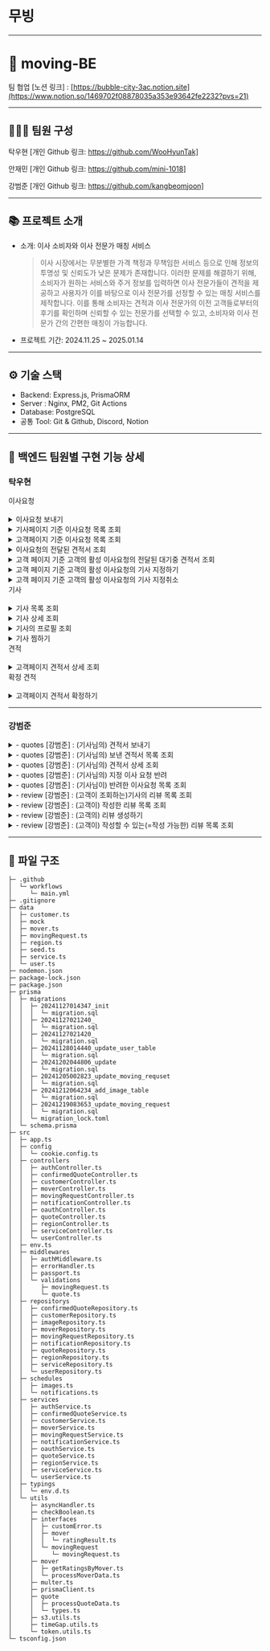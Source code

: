 # 무빙

---

# **👥 moving-BE**

팀 협업 [노션 링크] : [https://bubble-city-3ac.notion.site](https://www.notion.so/1469702f08878035a353e93642fe2232?pvs=21)

---

## **👨‍👩‍👧 팀원 구성**

탁우현 [개인 Github 링크: https://github.com/WooHyunTak] 

안재민 [개인 Github 링크: https://github.com/mini-1018]

강범준 [개인 Github 링크: https://github.com/kangbeomjoon]

---

## **📚 프로젝트 소개**

- 소개: 이사 소비자와 이사 전문가 매칭 서비스
    
    > 이사 시장에서는 무분별한 가격 책정과 무책임한 서비스 등으로 인해 정보의 투명성 및 신뢰도가 낮은 문제가 존재합니다. 이러한 문제를 해결하기 위해, 소비자가 원하는 서비스와 주거 정보를 입력하면 이사 전문가들이 견적을 제공하고 사용자가 이를 바탕으로 이사 전문가를 선정할 수 있는 매칭 서비스를 제작합니다. 이를 통해 소비자는 견적과 이사 전문가의 이전 고객들로부터의 후기를 확인하며 신뢰할 수 있는 전문가를 선택할 수 있고, 소비자와 이사 전문가 간의 간편한 매칭이 가능합니다.
    > 
- 프로젝트 기간: 2024.11.25 ~ 2025.01.14

---

## **⚙ 기술 스택**

- Backend: Express.js, PrismaORM
- Server : Nginx, PM2, Git Actions
- Database: PostgreSQL
- 공통 Tool: Git & Github, Discord, Notion

---

## **📌 백엔드 팀원별 구현 기능 상세**

### **탁우현**
<summary>이사요청</summary>
</br>

<details>
<summary>이사요청 보내기</summary>

- 기능 개요: 이 기능은 사용자가 기사로부터 견적서를 받기전에 새로운 이사정보를 등록할 수 있다.
- 구현 내용:
    - end-point : `POST /moving-request`
    - request-body :
    
```json
    {
      "service": "number", // 1, 2, 3
        "movingDate" : "date", //이사하는 날
        "pickupAddress" : "string", // 출발지
        "dropOffAddress" : "string", // 출발지
    }
```
    
- Response:
- `201 Create`: 사용자 정보 전달
            
            ```json
             {
                "id" : "Number";
                "service" : "Number";
                "movingDate" : "Date";
                "pickupAddress" : "string";
                "dropOffAddress" : "string";
             }
            
            ```
            
- `400 Bad Request`: 유효성 검사 실패
            
            ```json
            {
                "path": "/movingRequest",
                "method": "POST",
                "message": "Bad Request";,
                "data": {
                    "message": 
                        "이사 서비스 타입이 올바르지 않습니다."
                        "이사 날짜가 올바르지 않습니다.",
                        "이사 출발지가 올바르지 않습니다.",
                        "이사 도착지가 올바르지 않습니다.",
                },
                "date": "2024-10-11T06:38:15.804Z"
            }
            
            ```
</details>
<details>
<summary>기사페이지 기준 이사요청 목록 조회</summary>

- 기능 개요: 이 기능은 기사가 본인의 지정요청과 견적을 보낼수 있는 이사요청 목록을 조회 한다.
- 구현 내용:
    - end-point : `GET /moving-request/by-mover`
    - request-query :
    
    ```json
    
      "limit": "number"
      "isDesignated": "boolean"
      "cursor": "number"
      "keyword" : "string" // 이사요청과 관계가 있는 기사의 닉네임, 한 줄, 상세 설명을 포함한다.
      "smallMove" : "boolean"
      "houseMove" : "boolean"
      "officeMove" : "boolean"
      "orderBy" : "stirng" // recent, movingDate 
      "isQuoted" : "boolean"
      
        //예시
      "?limit=5&cursor=3&isCompleted=ture"
    ```
    
    - Response:
        - `200 OK`: 리스트 조회
            
            ```json
            {
                "nextCursor": "",
                "hasNext": false,
                "serviceCounts": {
                    "smallMove": 1,
                    "houseMove": 0,
                    "officeMove": 0
                },
                "requestCounts": {
                    "total": 1,
                    "designated": 0
                },
                "list": [
                    {
                        "id": 10,
                        "service": 1,
                        "movingDate": "2024-12-20T00:00:00.000Z",
                        "pickupAddress": "출발지",
                        "dropOffAddress": "도착지",
                        "requestDate": "2024-12-17T11:35:23.718Z",
                        "isConfirmed": false,
                        "name": "김기사",
                        "isDesignated": false
                    }
                ]
            }
            ```
            
        - `404 Not Found`: 조건의 맞는 이사 요청 목록이 없음
            
            ```json
            {
                "path": "/moving-requests/by-mover",
                "method": "GET",
                "message": "Not Found";,
                "data": {
                    "message": "조건의 맞는 이사요청 목록이 없습니다."
                },
                "date": "2024-10-11T06:38:15.804Z"
            }
            ```
</details>
<details>
<summary>고객페이지 기준 이사요청 목록 조회</summary>

- 기능 개요: 이 기능은 고객이 본인의 이사요청 목록을 조회 한다.
- 구현 내용:
    - end-point : `GET /moving-request/by-mover`
    - request-query :
    
    ```json
    
      "**pageSize**": "number"
      "**pageNum**": "boolean"
      
        //예시
      "?**pageSize**=5&**pageNum**=3"
    ```
    
    - Response:
        - `200 OK`: 리스트 조회
            
            ```json
            {
                "currentPage": 1,
                "pageSize": 10,
                "totalPage": 1,
                "totalCount": 1,
                "list": [
                    {
                        "id": 8,
                        "service": 1,
                        "movingDate": "2024-12-12T00:00:00.000Z",
                        "pickupAddress": "출발지",
                        "dropOffAddress": "도착지",
                        "name": "김철수",
                        "requestDate": "2024-12-10T17:55:22.589Z",
                        "isConfirmed": false
                    }
                    ...
                ]
            }
            
            ```
            
        - `404 Not Found`: 조건의 맞는 이사 요청 목록이 없음
            
            ```json
            {
                "path": "/moving-requests/by-customer",
                "method": "GET",
                "message": "Not Found";,
                "data": {
                    "message": "조건의 맞는 이사요청 목록이 없습니다."
                },
                "date": "2024-10-11T06:38:15.804Z"
            }
            ```
</details>                
<details>
<summary>이사요청의 전달된 견적서 조회</summary>

- 기능 개요: 이 기능은 해당 Id의 이사요청의 전달된 견적서를 조회 한다.
- 구현 내용:
    - end-point : `GET /moving-request/:id/quotes`
    - request-query :
    
    ```json
      ":id": "number" // 이사요청 ID
        "isCompleted" : "boolean"
    ```
    
    - Response:
        - `200 OK`: 리스트 조회
            
            ```json
            {
                "id" : "number"; // 이사요청 ID
                "list": [
                        {
                            "id" : "number";
                            "cost": "number";
                            "comment": "string";
                            "service": "number";
                            "isConfirmed": "boolean";
                            "mover" : {
                                    "id" : "number",
                                        "imageUrl" : "string",
                                        "nickname" : "string",
                                        "career" : "number",
                                "isDesignated" : "boolean",
                                "isFavorite" : "boolean",
                                "reviewCount" : "number",
                                "favoriteCount" : "number",
                                "confirmCount" : "number",
                                "rating" : {
                                        "1" : "number",
                                        "2" : "number",
                                        "3" : "number",
                                        "4" : "number",
                                        "5" : "number",
                                        "average" : "number",
                                        "totalCount" : "number",
                                        "totalSum" : "number"
                                } 
                        },
                        ...
                ] 
            }
            ```
            
        - `404 Not Found`: 견적서 목록이 없음
            
            ```json
            {
                "path": "/moving-request/:id/quotes",
                "method": "GET",
                "message": "Not Found";,
                "data": {
                    "message": "견적서 목록이 없습니다."
                },
                "date": "2024-10-11T06:38:15.804Z"
            }
            ```
</details>                
<details>
<summary>고객 페이지 기준 고객의 활성 이사요청의 전달된 대기중 견적서 조회</summary>
    
- 기능 개요: 이 기능은 로그인한 사용자의 활성 이사요청의 대기중인 견적서 목록을 조회한다.
- 구현 내용:
    - end-point : `GET /moving-request/pending-quotes`
    - Response:
        - `200 OK`: 리스트 조회
            
            ```json
            {
                "totalCount": 1,
                "list": [
                    {
                        "id": 10,
                        "cost": 200000,
                        "comment": "20만원",
                        "isConfirmed": false,
                        "movingRequest": {
                            "service": 2,
                            "movingDate": "2024-12-15T00:00:00.000Z",
                            "pickupAddress": "출발!",
                            "dropOffAddress": "도착!",
                            "requestDate": "2024-12-13T15:08:51.290Z",
                            "isConfirmed": false,
                            "status": "PENDING"
                        },
                        "mover": {
                            "id": 1,
                            "nickname": "하늘하늘기사",
                            "imageUrl": null,
                            "career": 5,
                            "introduction": "고객님을 위한 안전하고 빠른 이사를 제공합니다.",
                            "services": [
                                1,
                                2
                            ],
                            "name": "김하늘",
                            "isDesignated": false,
                            "isFavorite": true,
                            "reviewCount": 0,
                            "favoriteCount": 1,
                            "confirmCount": 1,
                            "rating": {
                                "1": 0,
                                "2": 0,
                                "3": 0,
                                "4": 0,
                                "5": 0,
                                "totalCount": 0,
                                "totalSum": 0,
                                "average": 0
                            }
                        }
                    }
                ]
            }
            ```
            
        - `404 Not Found`: 견적서 목록이 없음
            
            ```json
            {
                "path": "/moving-request/:id/quotes",
                "method": "GET",
                "message": "Not Found";,
                "data": {
                    "message": "견적서 목록이 없습니다."
                },
                "date": "2024-10-11T06:38:15.804Z"
            }
            ```
</details>
<details>
<summary>고객 페이지 기준 고객의 활성 이사요청의 기사 지정하기</summary>
    
- 기능 개요: 이 기능은 로그인한 사용자의 활성 이사요청의 기사 지정
- 구현 내용:
    - end-point : `POST /moving-request/id:/designated`
    - request-query :
        
        ```json
          ":id": "number" // 이사요청 ID
            "moverId" : "number"
            
            //예시
            "moving-requests/6/designated?moverId=4"
        
        ```
        
    - Response:
        - `200 OK`: 기사 지정 완료
            
            ```json
            {
                "message": "지정 요청 완료",
                "designateRemain": 1 // 활성중인 이사요청의 남은 지정수
            }
            ```
            
        - `400 Bad Rquest`: 활성중인 이사요청이 없음
            
            ```json
            {
                "path": "/moving-request/:id/designated",
                "method": "POST",
                "message": "Bad Request";,
                "data": {
                    "message": "일반 견적 요청을 먼저 진행해 주세요."
                },
                "date": "2024-10-11T06:38:15.804Z"
            }
            ```
            
        - `400 Bad Rquest`: 지정가능 카운트 초과
            
            ```json
            {
                "path": "/moving-request/:id/designated",
                "method": "POST",
                "message": "Bad Request";,
                "data": {
                    "message": "지정 요청 가능한 인원이 초과되었습니다. (최대 3명)"
                },
                "date": "2024-10-11T06:38:15.804Z"
            }
            ```
</details>
<details>
<summary>고객 페이지 기준 고객의 활성 이사요청의 기사 지정취소</summary>
    
- 기능 개요: 이 기능은 로그인한 사용자의 활성 이사요청의 기사 지정 취
- 구현 내용:
    - end-point : `DELETE /moving-request/:id/designated`
    - request-query :
        
        ```json
          ":id": "number" // 이사요청 ID
            "moverId" : "number"
            
            //예시
            "moving-requests/6/designated?moverId=4"
        ```
        
    - Response:
        - `200 OK`: 기사 지정 취소 완료
            
            ```json
            {
                "message": "지정 요청 취소",
                "designateRemain": 1 // 활성중인 이사요청의 남은 지정수
            }
            ```
</details>
</details>

<summary>기사</summary>
<br>

<details>
<summary>기사 목록 조회</summary>
    
- 기능 개요: 이 기능은 등록된 기사 목록 조회를 한다.
- 구현 내용:
    - end-point : `GET /mover`
    - request-query :
        
        ```json
             
          "nextCursorId" = "number";
          "order" = "string"; // review, career, confirm, rating
          "limit" = "number";
            "keyword" = "string";
          "region" = "number";
          "service" = "number";
          "isFavorite" = "boolean";
          
            //예시
          "?order=rating&limit=4&nextCursorId=4"
        
        ```
        
    - Response:
        - `200 OK`: 리스트 전
            
            ```json
            {
                "nextCursor": "",
                "hasNext": false,
                "list": [
                    {
                        "id": 5,
                        "imageUrl": null,
                        "services": [
                            1,
                            2,
                            3
                        ],
                        "nickname": "김기사",
                        "name": "김영수"
                        "career": 2,
                        "regions": [
                            82031,
                            82032
                        ],
                        "introduction": "잘 하겠습니다",
                        "isDesignated": false,
                        "isFavorite": true,
                        "reviewCount": 0,
                        "favoriteCount": 1,
                        "confirmCount": 0,
                        "rating": {
                            "1": 0,
                            "2": 0,
                            "3": 0,
                            "4": 0,
                            "5": 0,
                            "totalCount": 0,
                            "totalSum": 0,
                            "average": 0
                        }
                    }
                    ...
                ]
            }
            ```
            
        - `404 Not Found`: 조건의 맞는 이사 요청 목록이 없음
            
            ```json
            {
                "path": "/movers",
                "method": "GET",
                "message": "Not Found";,
                "data": {
                    "message": "조건에 맞는 기사 목록이 없습니다."
                },
                "date": "2024-10-11T06:38:15.804Z"
            }
            ```
</details>
<details>
<summary>기사 상세 조회</summary>

- 기능 개요: 기사 상세 정보 조회
- 구현 내용:
    - end-point : `GET /moving/:id`
    - request-query :
    
    ```json
      ":id": "number" // 기사 ID
    ```
    
    - Response:
        - `200 OK`: 리스트 조회
            
            ```json
            {
                "id": 3,
                "imageUrl": null,
                "services": [
                    1
                ],
                "nickname": "김기사",
                "name": "김영수",
                "career": 3,
                "regions": [
                    82041,
                    82062
                ],
                "introduction": "정확하고 안전한 이사, 믿고 맡겨주세요.",
                "isDesignated": true,
                "isFavorite": true,
                "reviewCount": 0,
                "favoriteCount": 1,
                "confirmCount": 0,
                "rating": {
                    "1": 0,
                    "2": 0,
                    "3": 0,
                    "4": 0,
                    "5": 0,
                    "totalCount": 0,
                    "totalSum": 0,
                    "average": null
                }
            }
            ```
            
        - `404 Not Found`: 견적서 목록이 없음
            
            ```json
            {
                "path": "/movers/:id",
                "method": "GET",
                "message": "Not Found";,
                "data": {
                    "message": "기사 정보를 찾을 수 없습니다."
                },
                "date": "2024-10-11T06:38:15.804Z"
            }
            ```
</details>
<details>
<summary>기사의 프로필 조회</summary>
    
- 기능 개요: 이 기능은 로그인한 기사의 프로필 조회
- 구현 내용:
    - end-point : `GET /my-profile`
    - Response:
        - `200 OK`: 리스트 조회
            
            ```json
            {
                "id": 3,
                "imageUrl": null,
                "services": [
                    1
                ],
                "nickname": "김기사",
                "name" : "김영수"
                "career": 3,
                "regions": [
                    82041,
                    82062
                ],
                "introduction": "정확하고 안전한 이사, 믿고 맡겨주세요.",
                "isDesignated": true,
                "isFavorite": true,
                "reviewCount": 0,
                "favoriteCount": 1,
                "confirmCount": 0,
                "rating": {
                    "1": 0,
                    "2": 0,
                    "3": 0,
                    "4": 0,
                    "5": 0,
                    "totalCount": 0,
                    "totalSum": 0,
                    "average": null
                }
            }
            ```
            
        - `404 Not Found`: 조건의 맞는 이사 요청 목록이 없음
            
            ```json
            {
                "path": "/my-profile",
                "method": "GET",
                "message": "Not Found";,
                "data": {
                    "message": "기사 정보를 찾을 수 없습니다."
                },
                "date": "2024-10-11T06:38:15.804Z"
            }
            ```
</details>
<details>
<summary>기사 찜하기</summary>

- 기능 개요: 이 기능은 로그인한 사용자가 해당 기사를 찜한다
- 구현 내용:
    - end-point : `GET /:id/favorite`
    - request-query :
    
    ```json
      ":id" : "number" //기사 ID
      "favorite": "boolean" // true 오면 찜 or false로 보내면 찜 취소
      
      //예시
      "movers/5/favorite?favorite=false"
    ```
    
    - Response:
        - `200 OK`: 리스트 조회
            
            ```json
            {
                "isFavorite" : "boolean";
                "id": "number"; // 찜한 기사 ID
            }
            ```
            
        - `404 Not Found`: 견적서 목록이 없음
            
            ```json
            {
                "path": "/movers/:id/favorite",
                "method": "POST",
                "message": "Not Found";,
                "data": {
                    "message": "기사 정보를 찾을 수 없습니다."
                },
                "date": "2024-10-11T06:38:15.804Z"
            }
            ```
</details>
</details>

<summary>견적</summary>
<br>
<details>
    <summary>고객페이지 견적서 상세 조회</summary>

- 기능 개요: 고객페이지 기준의 견적서 상세 조회
- 구현 내용:
    - end-point : `GET /quotes/:id`
    - request-query :
        
        ```json
         ":id" : "number" //견적 ID  
        ```
        
    - Response:
        - `200 OK`: 리스트 전
            
            ```json
            {
                "id": 9,
                "cost": 150000,
                "comment": "15만원",
                "movingRequest": {
                    "service": 1,
                    "movingDate": "2024-12-12T00:00:00.000Z",
                    "pickupAddress": "출발지",
                    "dropOffAddress": "도착지",
                    "requestDate": "2024-12-10T17:55:22.589Z",
                    "isConfirmed": true,
                    "status": "COMPLETED"
                },
                "isConfirmed": true,
                "mover": {
                    "id": 1,
                    "nickname": "하늘하늘기사",
                    "imageUrl": null,
                    "introduction": "고객님을 위한 안전하고 빠른 이사를 제공합니다.",
                    "services": [
                        1,
                        2
                    ],
                    "regions": [
                        82031,
                        82032
                    ],
                    "career": 5,
                    "name": "김하늘",
                    "isDesignated": false,
                    "isFavorite": true,
                    "reviewCount": 0,
                    "favoriteCount": 1,
                    "confirmCount": 1,
                    "rating": {
                        "1": 0,
                        "2": 0,
                        "3": 0,
                        "4": 0,
                        "5": 0,
                        "totalCount": 0,
                        "totalSum": 0,
                        "average": 0
                    }
                }
            }
            ```
            
        - `404 Not Found`: 해당 id의 견적서를 찾지 못 함
            
            ```json
            {
                "path": "/quotes/:id",
                "method": "GET",
                "message": "Not Found";,
                "data": {
                    "message": "견적서를 찾을 수 없습니다."
                },
                "date": "2024-10-11T06:38:15.804Z"
            }
            ```
</details>
</details>

<summary>확정 견적</summary>
<br>
<details>
    <summary>고객페이지 견적서 확정하기</summary>
    
- 기능 개요: 고객페이지 기준의 전달받은 견적서 확정
- 구현 내용:
    - end-point : `POST /confirmed-quotes/:id`
    - request-query :
        
        ```json
         ":id" : "number" //견적서 ID  
        ```
        
    - Response:
        - `200 OK`:
            
            ```json
            {
                    "message": "견적서 확정 완료",
                "data" : {
                         "id": "number", //확정 견적 테이블의 Id
                         "movingRequest" : "number", //이사요청 Id
                         "quoteId" : "number", //견적서 Id
                         "moverId" : "number", //기사 Id
            }
            ```
            
        - `404 Not Found`: 사용자의 이사요청을 찾지 못 함
            
            ```json
            {
                "path": "/confirmed-quotes/:id",
                "method": "POST",
                "message": "Not Found";,
                "data": {
                    "message": "활성중인 이사요청이 없습니다."
                },
                "date": "2024-10-11T06:38:15.804Z"
            }
            ```
            
        - `404 Not Found`: 해당 id의 견적서를 찾지 못 함
            
            ```json
            {
                "path": "/confirmed-quotes/:id",
                "method": "POST",
                "message": "Not Found";,
                "data": {
                    "message": "견적서를 찾을 수 없습니다."
                },
                "date": "2024-10-11T06:38:15.804Z"
            }
            ```
</details>
</details>

---

### **강범준**

<details>
<summary>- quotes [강범준] : (기사님의) 견적서 보내기</summary>

- quotes [강범준] : (기사님의) 견적서 보내기
    - / (POST)
        1. Endpoint: POST /quotes
        2. Description : (기사님의)견적서 보내기
        3. Reqeust : 
        - body
        
        ```
        {
            "movingRequestId": 1,
            "cost": 150000,
            "comment": "안전하고 신속한 이사를 약속드립니다."
        }
        ```
        
        1. Response 
        - 201 Created
        
        ```tsx
        {
          "success": true,
          "message": "견적서가 성공적으로 생성되었습니다.",
          "data": {
            "id": 6,
            "cost": 150000,
            "comment": "안전하고 신속한 이사를 약속드립니다.",
            "service": 1,
            "pickupAddress": "123 Maple St, City A",
            "dropOffAddress": "456 Oak Rd, City B",
            "movingDate": "2024-12-05T10:00:00.000Z",
            "isDesignated": false
          }
        ```
        
</details>

<details>
<summary>- quotes [강범준] : (기사님의) 보낸 견적서 목록 조회</summary>

- quotes [강범준] : (기사님의) 보낸 견적서 목록 조회
    - /(GET)
        1. Endpoint : GET /quotes/mover
        2. Description : (기사님의)보낸 견적서 목록 조회
        3. Reqeust : accessToken 
        - 200 OK
        
        1. Response : 
    
    ```tsx
    {
      "nextCursor": null,
      "hasNext": false,
      "list": [
        {
          "id": 1,
          "service": 1,
          "isDesignated": false,
          "name": "김철수",
          "movingDate": "2024-12-28T10:00:00.000Z",
          "pickupAddress": "서울시 강남구",
          "dropOffAddress": "서울시 송파구",
          "cost": 580000,
          "isCompleted": true,
          "isConfirmed": false,
          "requestDate": "2024-12-23T00:00:00.000Z"
        },
    ```
    
</details>

<details>
<summary>- quotes [강범준] : (기사님의) 견적서 상세 조회</summary>

- quotes [강범준] : (기사님의) 견적서 상세 조회
    - /(GET)
        1. Endpoint : GET /quotes/mover/:quoteId
        2. Description : (기사님의)견적서 상세 조회
        3. Reqeust : accessToken 
        - 200 OK
        
        1. Response : 
        
        ```tsx
        {
          "id": 37,
          "cost": 520000,
          "comment": "대구 지역 이사 전문가입니다.",
          "service": 2,
          "customerName": "이수연",
          "movingDate": "2024-11-15T10:00:00.000Z",
          "pickupAddress": "대구시 중구",
          "dropOffAddress": "대구시 북구",
          "isDesignated": false,
          "requestDate": "2024-12-23T00:00:00.000Z"
        }
        ```
        
</details>

<details>
<summary>- quotes [강범준] : (기사님의) 지정 이사 요청 반려</summary>

- quotes [강범준] : (기사님의) 지정 이사 요청 반려
    - (POST)
        1. Endpoint : POST /qoutes/mover/:movingRequestId/reject
        2. Description : (기사님의) 지정 이사 요청 반려
        3. Reqeust : accessToken
        - 200 OK
        
        1. Response
        
        ```tsx
        {
          "id": 1,
          "comment": "죄송합니다. 그날 예약이 되어 있습니다"
        }
        ```
        
</details>

<details>
<summary>- quotes [강범준] : (기사님이) 반려한 이사요청 목록 조회</summary>

- quotes [강범준] : (기사님이) 반려한 이사요청 목록 조회
    
    (GET)
    
    1. Endpoint : GET /quotes/mover/rejected
    2. Description : (기사님이) 반려한 이사요청 목록 조회
    3. Request : accessToken
    
    ```jsx
    limit=8&nextCursorId=38
    ```
    
    1. Response : 
    
    ```tsx
    {
      "nextCursor": null,
      "hasNext": false,
      "list": [
        {
          "id": 1,
          "service": 1,
          "name": "김철수",
          "movingDate": "2024-12-28T10:00:00.000Z",
          "pickupAddress": "서울시 강남구",
          "dropOffAddress": "서울시 송파구",
          "requestDate": "2024-12-23T00:00:00.000Z"
        }
      ]
    }
    ```
    
</details>

<details>
<summary>- review [강범준] : (고객이 조회하는)기사의 리뷰 목록 조회</summary>

- review [강범준] : (고객이 조회하는)기사의 리뷰 목록 조회
    - (GET)
        1. Endpoint : GET /reviews/mover/:moverId
        2. Description : 기사의 리뷰 목록 조회
        3. Request : accessToken
        - 200 OK
        
        1. Response : 
        
        ```tsx
        {
            "currentPage": 1,
            "pageSize": 10,
            "totalPages": 1,
            "totalCount": 4,
            "list": [
                {
                    "id": 1,
                    "service": 2,
                    "isDesignated": false,
                    "imageUrl": "",
                    "reviewImageUrl": [],
                    "name": "손",
                    "movingDate": "2024-11-01T00:00:00.000Z",
                    "cost": 400000,
                    "rating": 4,
                    "content": "4점 드리겠습니다.",
                    "createdAt": "2025-01-06T06:08:53.427Z"
                },
                ...     
          }      
        ```
        
</details>

<details>
<summary>- review [강범준] : (고객이) 작성한 리뷰 목록 조회</summary>

- review [강범준] : (고객이) 작성한 리뷰 목록 조회
    - (GET)
        1. Endpoint : GET /reviews/me
        2. Description : 내가 작성한 리뷰 목록 조회
        3. Request : 
        - 200 OK
        
        1. Response : 
        
        ```tsx
        {
          "currentPage": 1,
          "pageSize": 6,
          "totalPages": 2,
          "totalCount": 7,
          "list": [
            {
              "id": 7,
              "service": 1,
              "isDesignated": false,
              "imageUrl": "www.codeit.com/rv2_image1.svg",
              "nickname": "최지우",
              "movingDate": "2024-11-15T10:00:00.000Z",
              "cost": 480000,
              "reviewImageUrl":[]
              "rating": 3,
              "content": "책상에 파손 부분이 있습니다.",
              "createdAt": "2024-12-29T14:09:00.488Z"
            },
            ...
         }
        ```
        
</details>

<details>
<summary>- review [강범준] : (고객의) 리뷰 생성하기</summary>

- review [강범준] : (고객의) 리뷰 생성하기
    - (POST)
        1. Endpoint : POST /reviews/:confirmed-quote-Id
        2. Description : 리뷰 생성하기
        3. Request Query :
            
            ```json
              ":id": "number" // 완료된 ID
            ```
            
        4. Request Body:
            
            ```json
            {
              "content": "string", //리뷰 내용
            	"rating" : "number", //평점
            	"imageUrl" : "files"
            }
            ```
            
        5. Response : 
        
        ![image.png](https://prod-files-secure.s3.us-west-2.amazonaws.com/ff51c3c0-4d11-48ed-b338-2077d1f8947f/11715432-b199-425c-8d2d-8565824c9edd/image.png)
        
        ![image.png](https://prod-files-secure.s3.us-west-2.amazonaws.com/ff51c3c0-4d11-48ed-b338-2077d1f8947f/d58e20fd-1291-4b0a-8ecc-b2592bcc4296/image.png)
        
</details>

<details>
<summary>- review [강범준] : (고객이) 작성할 수 있는(=작성 가능한) 리뷰 목록 조회</summary>

- review [강범준] : (고객이) 작성할 수 있는(=작성 가능한) 리뷰 목록 조회
    - (GET)
        1. Endpoint : GET /reviews/available
        2. Description : 내가 작성할 수 있는 리뷰 목록 조회
        3. Request : 
        4. Response : 
        
        ```tsx
        {
          "currentPage": 1,
          "totalPages": 1,
          "totalCount": 6,
          "list": [
            {
              "confirmedQuoteId": 6, 
              "moverId": 7,
              "imageUrl": [
                "www.codeit.com/rv2_image1.svg",
                ],
              "service": 1,
              "isDesignated": false,
              "movingDate": "2024-11-15T10:00:00.000Z",
              "nickname": "최지우",
              "cost": 480000
            },
            ...   
         }
        ```
        
</details>

---

## 📁 파일 구조

```
├─ .github
│  └─ workflows
│     └─ main.yml
├─ .gitignore
├─ data
│  ├─ customer.ts
│  ├─ mock
│  ├─ mover.ts
│  ├─ movingRequest.ts
│  ├─ region.ts
│  ├─ seed.ts
│  ├─ service.ts
│  └─ user.ts
├─ nodemon.json
├─ package-lock.json
├─ package.json
├─ prisma
│  ├─ migrations
│  │  ├─ 20241127014347_init
│  │  │  └─ migration.sql
│  │  ├─ 20241127021240_
│  │  │  └─ migration.sql
│  │  ├─ 20241127021420_
│  │  │  └─ migration.sql
│  │  ├─ 20241128014440_update_user_table
│  │  │  └─ migration.sql
│  │  ├─ 20241202044806_update
│  │  │  └─ migration.sql
│  │  ├─ 20241205002823_update_moving_requset
│  │  │  └─ migration.sql
│  │  ├─ 20241212064234_add_image_table
│  │  │  └─ migration.sql
│  │  ├─ 20241219083653_update_moving_request
│  │  │  └─ migration.sql
│  │  └─ migration_lock.toml
│  └─ schema.prisma
├─ src
│  ├─ app.ts
│  ├─ config
│  │  └─ cookie.config.ts
│  ├─ controllers
│  │  ├─ authController.ts
│  │  ├─ confirmedQuoteController.ts
│  │  ├─ customerController.ts
│  │  ├─ moverController.ts
│  │  ├─ movingRequestController.ts
│  │  ├─ notificationController.ts
│  │  ├─ oauthController.ts
│  │  ├─ quoteController.ts
│  │  ├─ regionController.ts
│  │  ├─ serviceController.ts
│  │  └─ userController.ts
│  ├─ env.ts
│  ├─ middlewares
│  │  ├─ authMiddleware.ts
│  │  ├─ errorHandler.ts
│  │  ├─ passport.ts
│  │  └─ validations
│  │     ├─ movingRequest.ts
│  │     └─ quote.ts
│  ├─ repositorys
│  │  ├─ confirmedQuoteRepository.ts
│  │  ├─ customerRepository.ts
│  │  ├─ imageRepository.ts
│  │  ├─ moverRepository.ts
│  │  ├─ movingRequestRepository.ts
│  │  ├─ notificationRepository.ts
│  │  ├─ quoteRepository.ts
│  │  ├─ regionRepository.ts
│  │  ├─ serviceRepository.ts
│  │  └─ userRepository.ts
│  ├─ schedules
│  │  ├─ images.ts
│  │  └─ notifications.ts
│  ├─ services
│  │  ├─ authService.ts
│  │  ├─ confirmedQuoteService.ts
│  │  ├─ customerService.ts
│  │  ├─ moverService.ts
│  │  ├─ movingRequestService.ts
│  │  ├─ notificationService.ts
│  │  ├─ oauthService.ts
│  │  ├─ quoteService.ts
│  │  ├─ regionService.ts
│  │  ├─ serviceService.ts
│  │  └─ userService.ts
│  ├─ typings
│  │  └─ env.d.ts
│  └─ utils
│     ├─ asyncHandler.ts
│     ├─ checkBoolean.ts
│     ├─ interfaces
│     │  ├─ customError.ts
│     │  ├─ mover
│     │  │  └─ ratingResult.ts
│     │  └─ movingRequest
│     │     └─ movingRequest.ts
│     ├─ mover
│     │  ├─ getRatingsByMover.ts
│     │  └─ processMoverData.ts
│     ├─ multer.ts
│     ├─ prismaClient.ts
│     ├─ quote
│     │  ├─ processQuoteData.ts
│     │  └─ types.ts
│     ├─ s3.utils.ts
│     ├─ timeGap.utils.ts
│     └─ token.utils.ts
└─ tsconfig.json

```
